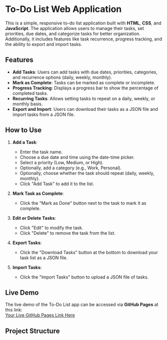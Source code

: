 # To-Do List Web Application

This is a simple, responsive to-do list application built with **HTML**, **CSS**, and **JavaScript**. The application allows users to manage their tasks, set priorities, due dates, and categorize tasks for better organization. Additionally, it includes features like task recurrence, progress tracking, and the ability to export and import tasks.

## Features

- **Add Tasks**: Users can add tasks with due dates, priorities, categories, and recurrence options (daily, weekly, monthly).
- **Mark as Complete**: Tasks can be marked as complete or incomplete.
- **Progress Tracking**: Displays a progress bar to show the percentage of completed tasks.
- **Recurring Tasks**: Allows setting tasks to repeat on a daily, weekly, or monthly basis.
- **Export and Import**: Users can download their tasks as a JSON file and import tasks from a JSON file.
  
## How to Use

1. **Add a Task**: 
   - Enter the task name.
   - Choose a due date and time using the date-time picker.
   - Select a priority (Low, Medium, or High).
   - Optionally, add a category (e.g., Work, Personal).
   - Optionally, choose whether the task should repeat (daily, weekly, monthly).
   - Click "Add Task" to add it to the list.

2. **Mark Task as Complete**:
   - Click the "Mark as Done" button next to the task to mark it as complete.

3. **Edit or Delete Tasks**:
   - Click "Edit" to modify the task.
   - Click "Delete" to remove the task from the list.

4. **Export Tasks**:
   - Click the "Download Tasks" button at the bottom to download your task list as a JSON file.

5. **Import Tasks**:
   - Click the "Import Tasks" button to upload a JSON file of tasks.

## Live Demo

The live demo of the To-Do List app can be accessed via **GitHub Pages** at this link:  
[Your Live GitHub Pages Link Here](https://That1parrot.github.io/To-Do-List)

## Project Structure

